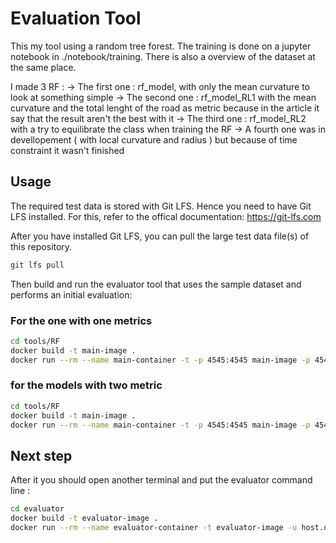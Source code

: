 # Evaluation Tool
This my tool using a random tree forest. The training is done on a jupyter notebook in ./notebook/training. There is also a overview of the dataset at the same place. 

I made 3 RF : 
-> The first one : rf_model,  with only the mean curvature to look at something simple
-> The second one : rf_model_RL1 with the mean curvature and the total lenght of the road as metric because in the article it say that the result aren't the best with it 
-> The third one : rf_model_RL2 with a try to equilibrate the class when training the RF 
-> A fourth one was in devellopement ( with local curvature and radius ) but because of time constraint it wasn't finished 

## Usage
The required test data is stored with Git LFS.
Hence you need to have Git LFS installed.
For this, refer to the offical documentation: https://git-lfs.com

After you have installed Git LFS, you can pull the large test data file(s) of this repository.
```bash
git lfs pull
```

Then build and run the evaluator tool that uses the sample dataset and performs an initial evaluation:

### For the one with one metrics
```bash
cd tools/RF
docker build -t main-image .
docker run --rm --name main-container -t -p 4545:4545 main-image -p 4545 --curv-only  -m rf_model_Curv.joblib
```

### for the models with two metric 
```bash
cd tools/RF
docker build -t main-image .
docker run --rm --name main-container -t -p 4545:4545 main-image -p 4545   -m rf_model_RL1.joblib
```
##  Next step
After it you should open another terminal and put the evaluator command line : 
```bash
cd evaluator
docker build -t evaluator-image .
docker run --rm --name evaluator-container -t evaluator-image -u host.docker.internal:4545
```

